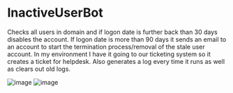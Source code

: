 # InactiveUserBot
Checks all users in domain and if logon date is further back than 30 days disables the account. If logon date is more than 90 days it sends an email to an account to start the termination process/removal of the stale user account. In my environment I have it going to our ticketing system so it creates a ticket for helpdesk. Also generates a log every time it runs as well as clears out old logs.


![image](https://user-images.githubusercontent.com/32029981/153957168-d0df011a-fb5f-4ff8-bae6-73f750ade2ef.png)
![image](https://user-images.githubusercontent.com/32029981/153957131-5b6d5098-1dd6-4b13-b39d-9fadd11754fb.png)
